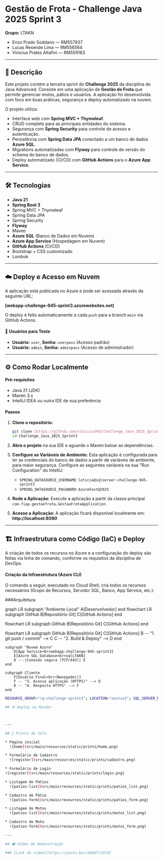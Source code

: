 # Gestão de Frota - Challenge Java 2025 Sprint 3

**Grupo:** LTAKN
* Enzo Prado Soddano — RM557937
* Lucas Resende Lima — RM556564
* Vinícius Prates Altafini — RM559183


---

## 📌 Descrição

Este projeto contém a terceira sprint do **Challenge 2025** da disciplina de Java Advanced. Consiste em uma aplicação de **Gestão de Frota** que permite gerenciar motos, pátios e usuários. A aplicação foi desenvolvida com foco em boas práticas, segurança e deploy automatizado na nuvem.

O projeto utiliza:
* Interface web com **Spring MVC + Thymeleaf**.
* CRUD completo para as principais entidades do sistema.
* Segurança com **Spring Security** para controle de acesso e autenticação.
* Persistência com **Spring Data JPA** conectado a um banco de dados **Azure SQL**.
* Migrations automatizadas com **Flyway** para controle de versão do schema do banco de dados.
* Deploy automatizado (CI/CD) com **GitHub Actions** para o **Azure App Service**.

---

## 🛠️ Tecnologias

* **Java 21**
* **Spring Boot 3**
* Spring MVC + Thymeleaf
* Spring Data JPA
* Spring Security
* **Flyway**
* Maven
* **Azure SQL** (Banco de Dados em Nuvem)
* **Azure App Service** (Hospedagem em Nuvem)
* **GitHub Actions** (CI/CD)
* Bootstrap + CSS customizado
* Lombok

---

## ☁️ Deploy e Acesso em Nuvem

A aplicação está publicada no Azure e pode ser acessada através da seguinte URL:

**[webapp-challenge-945-sprint3.azurewebsites.net)**

O deploy é feito automaticamente a cada `push` para a branch `main` via GitHub Actions.

#### 👤 Usuários para Teste
* **Usuário:** `user`, **Senha:** `userpass` (Acesso padrão)
* **Usuário:** `admin`, **Senha:** `adminpass` (Acesso de administrador)

---

## ⚙️ Como Rodar Localmente

#### Pré-requisitos
* Java 21 (JDK)
* Maven 3.x
* IntelliJ IDEA ou outra IDE de sua preferência

#### Passos
1.  **Clone o repositório:**
    ```bash
    git clone [https://github.com/vinicius945/Challenge_Java_2025_Sprint3.git](https://github.com/vinicius945/Challenge_Java_2025_Sprint3.git)
    cd Challenge_Java_2025_Sprint3
    ```

2.  **Abra o projeto** na sua IDE e aguarde o Maven baixar as dependências.

3.  **Configure as Variáveis de Ambiente:**
    Esta aplicação é configurada para ler as credenciais do banco de dados a partir de variáveis de ambiente, para maior segurança. Configure as seguintes variáveis na sua "Run Configuration" do IntelliJ:

    * `SPRING_DATASOURCE_USERNAME`: `leticia@sqlserver-challenge-945-sprint3`
    * `SPRING_DATASOURCE_PASSWORD`: `AzureFest@2025`

4.  **Rode a Aplicação:**
    Execute a aplicação a partir da classe principal `com.fiap.gestaofrota.GestaoFrotaApplication`.

5.  **Acesse a Aplicação:**
    A aplicação ficará disponível localmente em: **http://localhost:8080**

---

## 🏗️ Infraestrutura como Código (IaC) e Deploy

A criação de todos os recursos no Azure e a configuração do deploy são feitas via linha de comando, conforme os requisitos da disciplina de DevOps.

#### Criação da Infraestrutura (Azure CLI)
O comando a seguir, executado no Cloud Shell, cria todos os recursos necessários (Grupo de Recursos, Servidor SQL, Banco, App Service, etc.):


###Arquitetura

graph LR
    subgraph "Ambiente Local"
        A[Desenvolvedor]
    end
flowchart LR
    subgraph GitHub
        B[Repositório Git]
        C[GitHub Actions]
    end

flowchart LR
    subgraph GitHub
        B[Repositório Git]
        C[GitHub Actions]
    end

flowchart LR
    subgraph GitHub
        B[Repositório Git]
        C[GitHub Actions]
        B -- "1. git push / commit" --> C
        C -- "2. Build & Deploy" --> D
    end

    subgraph "Nuvem Azure"
        D[App Service<br>webapp-challenge-945-sprint3]
        E[Azure SQL Database<br>sqlLTAKN]
        D ---|Conexão segura (TCP/443)| E
    end

    subgraph Cliente
        F[Usuário Final<br>(Navegador)]
        F -- "3. Acessa aplicação (HTTPS)" --> D
        D -- "4. Resposta HTTPS" --> F
    end



```bash
RESOURCE_GROUP="rg-challenge-sprint3"; LOCATION="eastus2"; SQL_SERVER_NAME="sqlserver-challenge-945-sprint3"; SQL_DATABASE_NAME="sqlLTAKN"; ADMIN_USER="leticia"; ADMIN_PASSWORD="AzureFest@2025"; APPSERVICE_PLAN_NAME="plan-challenge-sprint3"; WEBAPP_NAME="webapp-challenge-945-sprint3"; JAVA_RUNTIME="JAVA:21-java21"; echo "Criando grupo de recursos..." && az group create --name $RESOURCE_GROUP --location $LOCATION && echo "Criando servidor SQL..." && az sql server create --name $SQL_SERVER_NAME --resource-group $RESOURCE_GROUP --location $LOCATION --admin-user $ADMIN_USER --admin-password $ADMIN_PASSWORD && echo "Configurando firewall do SQL..." && az sql server firewall-rule create --resource-group $RESOURCE_GROUP --server $SQL_SERVER_NAME --name AllowAzureServices --start-ip-address 0.0.0.0 --end-ip-address 0.0.0.0 && echo "Criando banco de dados..." && az sql db create --resource-group $RESOURCE_GROUP --server $SQL_SERVER_NAME --name $SQL_DATABASE_NAME --service-objective S0 && echo "Criando plano de serviço..." && az appservice plan create --name $APPSERVICE_PLAN_NAME --resource-group $RESOURCE_GROUP --sku B1 --is-linux && echo "Criando Web App..." && az webapp create --name $WEBAPP_NAME --resource-group $RESOURCE_GROUP --plan $APPSERVICE_PLAN_NAME --runtime $JAVA_RUNTIME && echo "🚀 Tudo pronto! Seus recursos foram criados em East US 2."

## ⚙️ Deploy no Render



---

## 📸 Prints de tela

* Página inicial
  ![home](src/main/resources/static/prints/home.png)

* Formulário de Cadastro
  ![register](src/main/resources/static/prints/cadastro.png)

* Formulário de Login
![register](src/main/resources/static/prints/login.png)

* Listagem de Pátios
  ![patios-list](src/main/resources/static/prints/patios_list.png)

* Cadastro de Pátio
  ![patios-form](src/main/resources/static/prints/patios_form.png)

* Listagem de Motos
  ![patios-list](src/main/resources/static/prints/motos_list.png)

* Cadastro de Moto
  ![patios-form](src/main/resources/static/prints/motos_form.png)

---

## 📽️ Vídeo de demonstração

### [Link do vídeo](https://youtu.be/ckQmOTrJXrQ)

